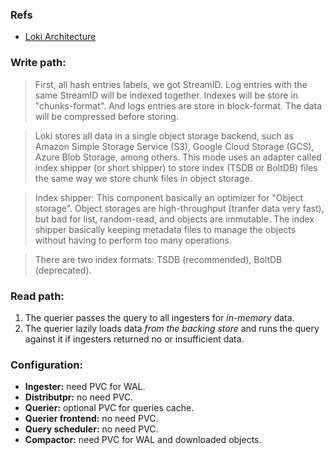 ### Refs

* [Loki Architecture](https://grafana.com/docs/loki/latest/get-started/architecture/)

### Write path:

> First, all hash entries labels, we got StreamID. Log entries with the same StreamID will be indexed together. Indexes will be store in "chunks-format". And logs entries are store in block-format. The data will be compressed before storing.

> Loki stores all data in a single object storage backend, such as Amazon Simple Storage Service (S3), Google Cloud Storage (GCS), Azure Blob Storage, among others. This mode uses an adapter called index shipper (or short shipper) to store index (TSDB or BoltDB) files the same way we store chunk files in object storage.

> Index shipper: This component basically an optimizer for "Object storage". Object storages are high-throughput (tranfer data very fast), but bad for list, random-read, and objects are immutable. The index shipper basically keeping metadata files to manage the objects without having to perform too many operations.

> There are two index formats: TSDB (recommended), BoltDB (deprecated).

### Read path:

1. The querier passes the query to all ingesters for *in-memory* data.
2. The querier lazily loads data *from the backing store* and runs the query against it if ingesters returned no or insufficient data.

### Configuration:

- **Ingester:** need PVC for WAL.
- **Distributpr:** no need PVC.
- **Querier:** optional PVC for queries cache. 
- **Querier frontend:** no need PVC. 
- **Query scheduler:** no need PVC. 
- **Compactor:** need PVC for WAL and downloaded objects.
